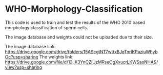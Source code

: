 # WHO-Morphology-Classification

This code is used to train and test the results of the WHO 2010 based morphology classification of sperm cells.

The image database and weights could not be uploaded due to their size.

The image database link: https://drive.google.com/drive/folders/15AScgtNT7wttxBJqTnriKPaziuWhybOc?usp=sharing
The weights link: https://drive.google.com/file/d/13_K3YnOZiUzMRseOgXxucrLKWSaoNHAS/view?usp=sharing
